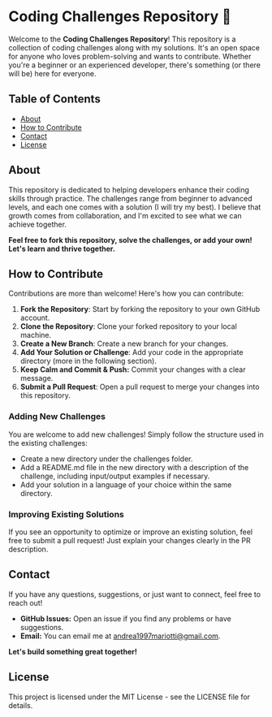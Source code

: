 # Coding Challenges Repository 🚀

Welcome to the **Coding Challenges Repository**! This repository is a collection of coding challenges along with my solutions. It's an open space for anyone who loves problem-solving and wants to contribute. Whether you're a beginner or an experienced developer, there's something (or there will be) here for everyone.

## Table of Contents

- [About](#about)
- [How to Contribute](#how-to-contribute)
- [Contact](#contact)
- [License](#license)


## About

This repository is dedicated to helping developers enhance their coding skills through practice. The challenges range from beginner to advanced levels, and each one comes with a solution (I will try my best). I believe that growth comes from collaboration, and I'm excited to see what we can achieve together.

**Feel free to fork this repository, solve the challenges, or add your own! Let's learn and thrive together.**
## How to Contribute

Contributions are more than welcome! Here's how you can contribute:

1. **Fork the Repository**: Start by forking the repository to your own GitHub account.
2. **Clone the Repository**: Clone your forked repository to your local machine.
3. **Create a New Branch**: Create a new branch for your changes.
4. **Add Your Solution or Challenge**: Add your code in the appropriate directory (more in the following section).
5. **Keep Calm and Commit & Push:** Commit your changes with a clear message.
6. **Submit a Pull Request**: Open a pull request to merge your changes into this repository.

### Adding New Challenges
You are welcome to add new challenges! Simply follow the structure used in the existing challenges:
- Create a new directory under the challenges folder.
- Add a README.md file in the new directory with a description of the challenge, including input/output examples if necessary.
- Add your solution in a language of your choice within the same directory.


### Improving Existing Solutions
If you see an opportunity to optimize or improve an existing solution, feel free to submit a pull request! Just explain your changes clearly in the PR description.
   
## Contact
If you have any questions, suggestions, or just want to connect, feel free to reach out!

- **GitHub Issues:** Open an issue if you find any problems or have suggestions.
- **Email:** You can email me at andrea1997mariotti@gmail.com.

**Let's build something great together!**

## License
This project is licensed under the MIT License - see the LICENSE file for details.
